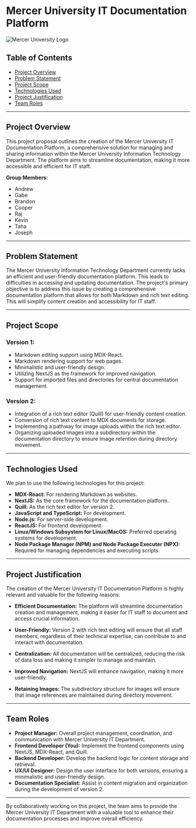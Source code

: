 # Mercer University IT Documentation Platform

![Mercer University Logo](https://example.com/mercer_logo.png)

## Table of Contents
- [Project Overview](#project-overview)
- [Problem Statement](#problem-statement)
- [Project Scope](#project-scope)
- [Technologies Used](#technologies-used)
- [Project Justification](#project-justification)
- [Team Roles](#team-roles)

---

## Project Overview

This project proposal outlines the creation of the Mercer University IT Documentation Platform, a comprehensive solution for managing and sharing information within the Mercer University Information Technology Department. The platform aims to streamline documentation, making it more accessible and efficient for IT staff.

**Group Members:**
- Andrew
- Gabe
- Brandon
- Cooper
- Raj
- Kevin
- Taha
- Joseph

---

## Problem Statement

The Mercer University Information Technology Department currently lacks an efficient and user-friendly documentation platform. This leads to difficulties in accessing and updating documentation. The project's primary objective is to address this issue by creating a comprehensive documentation platform that allows for both Markdown and rich text editing. This will simplify content creation and accessibility for IT staff.

---

## Project Scope

### Version 1:

- Markdown editing support using MDX-React.
- Markdown rendering support for web pages.
- Minimalistic and user-friendly design.
- Utilizing NextJS as the framework for improved navigation.
- Support for imported files and directories for central documentation management.

### Version 2:

- Integration of a rich text editor (Quill) for user-friendly content creation.
- Conversion of rich text content to MDX documents for storage.
- Implementing a pathway for image uploads within the rich text editor.
- Organizing uploaded images into a subdirectory within the documentation directory to ensure image retention during directory movement.

---

## Technologies Used

We plan to use the following technologies for this project:

- **MDX-React:** For rendering Markdown as websites.
- **NextJS:** As the core framework for the documentation platform.
- **Quill:** As the rich text editor for version 2.
- **JavaScript and TypeScript:** For development.
- **Node.js:** For server-side development.
- **ReactJS:** For frontend development.
- **Linux/Windows Subsystem for Linux/MacOS:** Preferred operating systems for development.
- **Node Package Manager (NPM) and Node Package Executer (NPX):** Required for managing dependencies and executing scripts.

---

## Project Justification

The creation of the Mercer University IT Documentation Platform is highly relevant and valuable for the following reasons:

- **Efficient Documentation:** The platform will streamline documentation creation and management, making it easier for IT staff to document and access crucial information.

- **User-Friendly:** Version 2 with rich text editing will ensure that all staff members, regardless of their technical expertise, can contribute to and interact with documentation.

- **Centralization:** All documentation will be centralized, reducing the risk of data loss and making it simpler to manage and maintain.

- **Improved Navigation:** NextJS will enhance navigation, making it more user-friendly.

- **Retaining Images:** The subdirectory structure for images will ensure that image references are maintained during directory movement.

---

## Team Roles

- **Project Manager:** Overall project management, coordination, and communication with Mercer University IT Department.
- **Frontend Developer (You):** Implement the frontend components using NextJS, MDX-React, and Quill.
- **Backend Developer:** Develop the backend logic for content storage and retrieval.
- **UX/UI Designer:** Design the user interface for both versions, ensuring a minimalistic and user-friendly design.
- **Documentation Specialist:** Assist in content migration and organization during the development of version 2.

---

By collaboratively working on this project, the team aims to provide the Mercer University IT Department with a valuable tool to enhance their documentation processes and improve overall efficiency.
